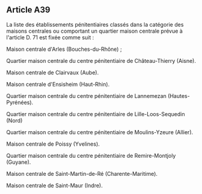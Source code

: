 Article A39
----
La liste des établissements pénitentiaires classés dans la catégorie des maisons
centrales ou comportant un quartier maison centrale prévue à l'article D. 71 est
fixée comme suit :

Maison centrale d'Arles (Bouches-du-Rhône) ;

Quartier maison centrale du centre pénitentiaire de Château-Thierry (Aisne).

Maison centrale de Clairvaux (Aube).

Maison centrale d'Ensisheim (Haut-Rhin).

Quartier maison centrale du centre pénitentiaire de Lannemezan (Hautes-
Pyrénées).

Quartier maison centrale du centre pénitentiaire de Lille-Loos-Sequedin (Nord)

Quartier maison centrale du centre pénitentiaire de Moulins-Yzeure (Allier).

Maison centrale de Poissy (Yvelines).

Quartier maison centrale du centre pénitentiaire de Remire-Montjoly (Guyane).

Maison centrale de Saint-Martin-de-Ré (Charente-Maritime).

Maison centrale de Saint-Maur (Indre).
